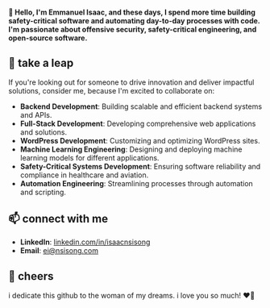 #### 👋 Hello, I'm Emmanuel Isaac, and these days, I spend more time building safety-critical software and automating day-to-day processes with code. I'm passionate about offensive security, safety-critical engineering, and open-source software.

## 🔭 take a leap
If you're looking out for someone to drive innovation and deliver impactful solutions, consider me, because I'm excited to collaborate on:
- **Backend Development**: Building scalable and efficient backend systems and APIs.
- **Full-Stack Development**: Developing comprehensive web applications and solutions.
- **WordPress Development**: Customizing and optimizing WordPress sites.
- **Machine Learning Engineering**: Designing and deploying machine learning models for different applications.
- **Safety-Critical Systems Development**: Ensuring software reliability and compliance in healthcare and aviation.
- **Automation Engineering**: Streamlining processes through automation and scripting.
<!-- If you’re seeking someone to drive innovation and deliver impactful solutions, consider me for roles in:
- **Backend Development**
- **Full-Stack Development**
- **WordPress Development**
- **Machine Learning Engineering**
- **Safety-Critical Software Engineering**
- **Automation Engineering** -->

## 📫 connect with me
- **LinkedIn**: [linkedin.com/in/isaacnsisong](https://linkedin.com/in/isaacnsisong)
- **Email**: [ei@nsisong.com](mailto:ei@nsisong.com)

## 💖 cheers
i dedicate this github to the woman of my dreams. i love you so much! ❤️🌹